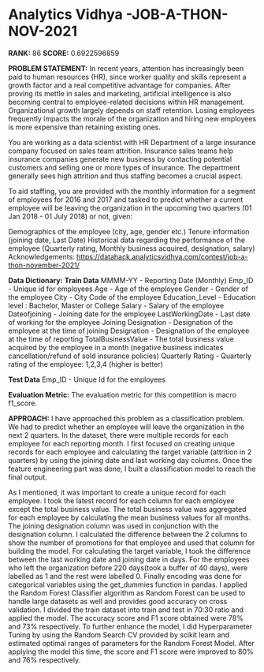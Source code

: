 # Analytics Vidhya -JOB-A-THON-NOV-2021

**RANK:** 86
**SCORE:** 0.6922596859

**PROBLEM STATEMENT:**
In recent years, attention has increasingly been paid to human resources (HR), since worker quality and skills represent a growth factor and a real competitive advantage for companies. After proving its mettle in sales and marketing, artificial intelligence is also becoming central to employee-related decisions within HR management. Organizational growth largely depends on staff retention. Losing employees frequently impacts the morale of the organization and hiring new employees is more expensive than retaining existing ones.

You are working as a data scientist with HR Department of a large insurance company focused on sales team attrition. Insurance sales teams help insurance companies generate new business by contacting potential customers and selling one or more types of insurance. The department generally sees high attrition and thus staffing becomes a crucial aspect.

To aid staffing, you are provided with the monthly information for a segment of employees for 2016 and 2017 and tasked to predict whether a current employee will be leaving the organization in the upcoming two quarters (01 Jan 2018 - 01 July 2018) or not, given:

Demographics of the employee (city, age, gender etc.)
Tenure information (joining date, Last Date)
Historical data regarding the performance of the employee (Quarterly rating, Monthly business acquired, designation, salary)
Acknowledgements:
https://datahack.analyticsvidhya.com/contest/job-a-thon-november-2021/

**Data Dictionary:**
**Train Data**
MMMM-YY - Reporting Date (Monthly)
Emp_ID - Unique id for employees
Age - Age of the employee
Gender - Gender of the employee
City - City Code of the employee
Education_Level - Education level : Bachelor, Master or College
Salary - Salary of the employee
Dateofjoining - Joining date for the employee
LastWorkingDate - Last date of working for the employee
Joining Designation - Designation of the employee at the time of joining
Designation - Designation of the employee at the time of reporting
TotalBusinessValue - The total business value acquired by the employee in a month (negative business indicates cancellation/refund of sold insurance policies)
Quarterly Rating - Quarterly rating of the employee: 1,2,3,4 (higher is better)

**Test Data**
Emp_ID - Unique Id for the employees

**Evaluation Metric:**
The evaluation metric for this competition is macro f1_score.

**APPROACH:**
I have approached this problem as a classification problem. We had to predict whether
an employee will leave the organization in the next 2 quarters. In the dataset, there were
multiple records for each employee for each reporting month. I first focused on creating
unique records for each employee and calculating the target variable (attrition in 2
quarters) by using the joining date and last working day columns.
Once the feature engineering part was done, I built a classification model to reach the
final output.

As I mentioned, it was important to create a unique record for each employee.
I took the latest record for each column for each employee except the total business
value. The total business value was aggregated for each employee by calculating the
mean business values for all months.
The joining designation column was used in conjunction with the designation column. I
calculated the difference between the 2 columns to show the number of promotions for
that employee and used that column for building the model.
For calculating the target variable, I took the difference between the last working date
and joining date in days. For the employees who left the organization before 220
days(took a buffer of 40 days), were labelled as 1 and the rest were labelled 0.
Finally encoding was done for categorical variables using the get_dummies function in
pandas.
I applied the Random Forest Classifier algorithm as Random Forest can be used to
handle large datasets as well and provides good accuracy on cross validation.
I divided the train dataset into train and test in 70:30 ratio and applied the model. The
accuracy score and F1 score obtained were 78% and 73% respectively.
To further enhance the model, I did Hyperparameter Tuning by using the Random
Search CV provided by scikit learn and estimated optimal ranges of parameters for the
Random Forest Model. After applying the model this time, the score and F1 score were
improved to 80% and 76% respectively.

